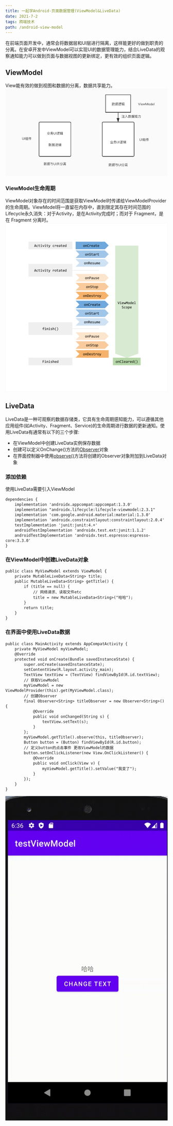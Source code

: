 ```yaml
---
title: 一起学Android-页面数据管理(ViewModel&LiveData)
date: 2021-7-2  
tags: 跨端技术
path: /android-view-model
---
```


在前端页面开发中，通常会将数据层和UI层进行隔离，这样能更好的做到职责的分离。在安卓开发中ViewModel可以实现UI的数据管理能力，结合LiveData的观察通知能力可以做到页面与数据视图的更新绑定，更有效的组织页面逻辑。

## ViewModel
View能有效的做到视图和数据的分离，数据共享能力。
![ViewModel作用](./AndroidViewModel/viewModel.jpg)

### ViewModel生命周期
ViewModel对象存在的时间范围是获取ViewModel时传递给ViewModelProvider的生命周期。ViewModel将一直留在内存中，直到限定其存在时间范围的Lifecycle永久消失：对于Activity，是在Activity完成时；而对于 Fragment，是在 Fragment 分离时。
![ViewModel生命周期](./AndroidViewModel/viewModelLife.png)

## LiveData  
LiveData是一种可观察的数据存储类，它具有生命周期感知能力，可以遵循其他应用组件(如Activity、Fragment、Service)的生命周期进行数据的更新通知。使用LiveData有通常有以下的三个步骤:  
* 在ViewModel中创建LiveData实例保存数据
* 创建可以定义OnChange()方法的[Observer](https://developer.android.com/reference/androidx/lifecycle/Observer?hl=zh-cn)对象
* 在界面控制器中使用[observe()](https://developer.android.com/reference/androidx/lifecycle/LiveData?hl=zh-cn#observe(android.arch.lifecycle.LifecycleOwner,%0Aandroid.arch.lifecycle.Observer%3CT%3E))方法将创建的Observer对象附加到LiveData对象

### 添加依赖
使用LiveData需要引入ViewModel

    dependencies {
        implementation 'androidx.appcompat:appcompat:1.3.0'
        implementation "androidx.lifecycle:lifecycle-viewmodel:2.3.1"
        implementation 'com.google.android.material:material:1.3.0'
        implementation 'androidx.constraintlayout:constraintlayout:2.0.4'
        testImplementation 'junit:junit:4.+'
        androidTestImplementation 'androidx.test.ext:junit:1.1.2'
        androidTestImplementation 'androidx.test.espresso:espresso-core:3.3.0'
    }

### 在ViewModel中创建LiveData对象


    public class MyViewModel extends ViewModel {
        private MutableLiveData<String> title;
        public MutableLiveData<String> getTitle() {
            if (title == null) {
                // 网络请求、读取文件etc
                title = new MutableLiveData<String>("哈哈");
            }
            return title;
        }
    } 

### 在界面中使用LiveData数据


    public class MainActivity extends AppCompatActivity {
        private MyViewModel myViewModel;
        @Override
        protected void onCreate(Bundle savedInstanceState) {
            super.onCreate(savedInstanceState);
            setContentView(R.layout.activity_main);
            TextView textView = (TextView) findViewById(R.id.textView);
            // 获取ViewModel
            myViewModel = new ViewModelProvider(this).get(MyViewModel.class);
            // 创建Observer
            final Observer<String> titleObserver = new Observer<String>() {
                @Override
                public void onChanged(String s) {
                    textView.setText(s);
                }
            };
            myViewModel.getTitle().observe(this, titleObserver);
            Button button = (Button) findViewById(R.id.button);
            // 定义button的点击事件 更改ViewModel的数据
            button.setOnClickListener(new View.OnClickListener() {
                @Override
                public void onClick(View v) {
                    myViewModel.getTitle().setValue("我变了");
                }
            });
        }
    }

![使用LiveData](./AndroidViewModel/showLiveData.gif)


